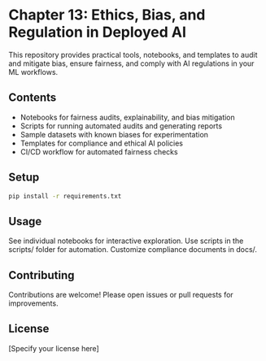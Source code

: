 # Chapter 13: Ethics, Bias, and Regulation in Deployed AI

This repository provides practical tools, notebooks, and templates to audit and mitigate bias, ensure fairness, and comply with AI regulations in your ML workflows.

## Contents

- Notebooks for fairness audits, explainability, and bias mitigation
- Scripts for running automated audits and generating reports
- Sample datasets with known biases for experimentation
- Templates for compliance and ethical AI policies
- CI/CD workflow for automated fairness checks

## Setup

```bash
pip install -r requirements.txt
```

## Usage

See individual notebooks for interactive exploration. Use scripts in the scripts/ folder for automation. Customize compliance documents in docs/.

## Contributing

Contributions are welcome! Please open issues or pull requests for improvements.

## License

[Specify your license here]
